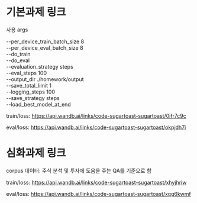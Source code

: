 # 기본과제 링크

사용 args

--per_device_train_batch_size 8 \
--per_device_eval_batch_size 8 \
--do_train \
--do_eval \
--evaluation_strategy steps \
--eval_steps 100 \
--output_dir ./homework/output \
--save_total_limit 1 \
--logging_steps 100 \
--save_strategy steps \
--load_best_model_at_end

train/loss: https://api.wandb.ai/links/code-sugartoast-sugartoast/0ifr7c9c

eval/loss: https://api.wandb.ai/links/code-sugartoast-sugartoast/okpjdh7i

# 심화과제 링크

corpus 데이터: 주식 분석 및 투자에 도움을 주는 QA를 기준으로 함

train/loss: https://api.wandb.ai/links/code-sugartoast-sugartoast/xhyjhriw

eval/loss: https://api.wandb.ai/links/code-sugartoast-sugartoast/xqg6kwmf
